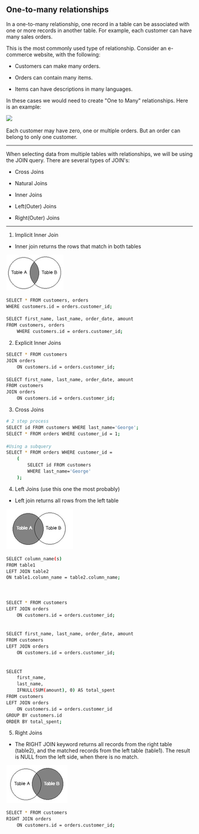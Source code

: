 ## One-to-many relationships

In a one-to-many relationship, one record in a table can be associated with one or more records in another table. For example, each customer can have many sales orders.

This is the most commonly used type of relationship. Consider an e-commerce website, with the following:

* Customers can make many orders.

* Orders can contain many items.

* Items can have descriptions in many languages.

In these cases we would need to create "One to Many" relationships. Here is an example:

![](https://cdn.tutsplus.com/net/uploads/legacy/538_sql3/ss_3.png)

Each customer may have zero, one or multiple orders. But an order can belong to only one customer.

---

When selecting data from multiple tables with relationships, we will be using the JOIN query. There are several types of JOIN's: 

* Cross Joins

* Natural Joins

* Inner Joins

* Left(Outer) Joins

* Right(Outer) Joins

---
1. Implicit Inner Join

* Inner join returns the rows that match in both tables



![](./sql-img/innerjoin.png)

```bash
SELECT * FROM customers, orders 
WHERE customers.id = orders.customer_id;

SELECT first_name, last_name, order_date, amount
FROM customers, orders 
    WHERE customers.id = orders.customer_id;
```

2. Explicit Inner Joins

```bash
SELECT * FROM customers
JOIN orders
    ON customers.id = orders.customer_id;

SELECT first_name, last_name, order_date, amount 
FROM customers
JOIN orders
    ON customers.id = orders.customer_id;
```


3. Cross Joins

```bash
# 2 step process
SELECT id FROM customers WHERE last_name='George';
SELECT * FROM orders WHERE customer_id = 1;

#Using a subquery
SELECT * FROM orders WHERE customer_id =
    (
        SELECT id FROM customers
        WHERE last_name='George'
    );
```

4. Left Joins (use this one the most probably)

* Left join returns all rows from the left table

![](./sql-img/leftjoin.png)

```bash
SELECT column_name(s)
FROM table1
LEFT JOIN table2
ON table1.column_name = table2.column_name;



SELECT * FROM customers
LEFT JOIN orders
    ON customers.id = orders.customer_id;


SELECT first_name, last_name, order_date, amount
FROM customers
LEFT JOIN orders
    ON customers.id = orders.customer_id; 


SELECT 
    first_name, 
    last_name,
    IFNULL(SUM(amount), 0) AS total_spent
FROM customers
LEFT JOIN orders
    ON customers.id = orders.customer_id
GROUP BY customers.id
ORDER BY total_spent;

```


5. Right Joins

* The RIGHT JOIN keyword returns all records from the right table (table2), and the matched records from the left table (table1). The result is NULL from the left side, when there is no match.

![](./sql-img/rightjoin.png)

```bash
SELECT * FROM customers
RIGHT JOIN orders
    ON customers.id = orders.customer_id;
```

